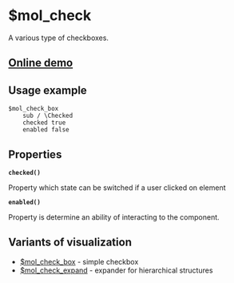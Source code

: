 # $mol_check

A various type of checkboxes.

## [Online demo](http://eigenmethod.github.io/mol/#demo=mol_check)

## Usage example
```
$mol_check_box
	sub / \Checked
	checked true
	enabled false
```
## Properties

**`checked()`**

Property which state can be switched if a user clicked on element  

**`enabled()`**

Property is determine an ability of interacting to the component.

## Variants of visualization

- [$mol_check_box]( box ) - simple checkbox
- [$mol_check_expand]( expand ) - expander for hierarchical structures
